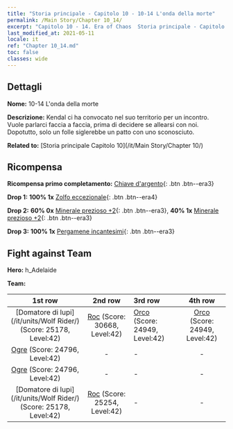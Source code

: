 ```yaml
---
title: "Storia principale - Capitolo 10 - 10-14 L'onda della morte"
permalink: /Main Story/Chapter 10_14/
excerpt: "Capitolo 10 - 14. Era of Chaos  Storia principale - Capitolo 10_14. 10-14 L'onda della morte"
last_modified_at: 2021-05-11
locale: it
ref: "Chapter 10_14.md"
toc: false
classes: wide
---
```


## Dettagli

 **Nome:** 10-14 L'onda della morte

 **Descrizione:** Kendal ci ha convocato nel suo territorio per un incontro. Vuole parlarci faccia a faccia, prima di decidere se allearsi con noi. Dopotutto, solo un folle siglerebbe un patto con uno sconosciuto.

 **Related to:** [Storia principale Capitolo 10](/it/Main Story/Chapter 10/)

## Ricompensa

 **Ricompensa primo completamento:** [Chiave d'argento](/ItemsIT/con_693/){: .btn .btn--era3}

 **Drop 1:** **100% 1x** [Zolfo eccezionale](/ItemsIT/mat_36/){: .btn .btn--era4}

 **Drop 2:** **60% 0x** [Minerale prezioso +2](/ItemsIT/mat_26/){: .btn .btn--era3}, **40% 1x** [Minerale prezioso +2](/ItemsIT/mat_26/){: .btn .btn--era3}

 **Drop 3:** **100% 1x** [Pergamene incantesimi](/ItemsIT/con_694/){: .btn .btn--era3}


## Fight against Team
 **Hero:** h_Adelaide

 **Team:**


  | 1st row | 2nd row | 3rd row | 4th row |
  |:----:|:----:|:----|:----:|
  | [Domatore di lupi](/it/units/Wolf Rider/) (Score: 25178, Level:42)  | [Roc](/it/units/Roc/) (Score: 30668, Level:42)  | [Orco](/it/units/Orc/) (Score: 24949, Level:42)  | [Orco](/it/units/Orc/) (Score: 24949, Level:42)  |
  | [Ogre](/it/units/Ogre/) (Score: 24796, Level:42)  | - | - | - |
  | [Ogre](/it/units/Ogre/) (Score: 24796, Level:42)  | - | - | - |
  | [Domatore di lupi](/it/units/Wolf Rider/) (Score: 25178, Level:42)  | [Roc](/it/units/Roc/) (Score: 25254, Level:42)  | - | - |


